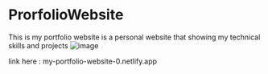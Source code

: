 # ProrfolioWebsite
This is my portfolio website is a personal website that showing my technical skills and projects
![image](https://user-images.githubusercontent.com/102310770/233983456-6abf8652-0ffc-4489-84a2-9d417028763e.png)

link here : my-portfolio-website-0.netlify.app
